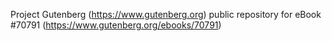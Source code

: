 Project Gutenberg (https://www.gutenberg.org) public repository for
eBook #70791 (https://www.gutenberg.org/ebooks/70791)
